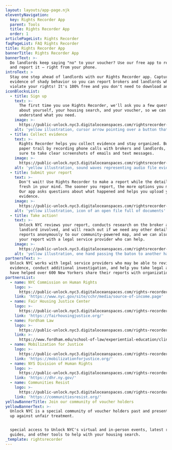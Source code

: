 ```yaml
---
layout: layouts/app-page.njk
eleventyNavigation:
  key: Rights Recorder App
  parent: Tools
  title: Rights Recorder App
  order: 1
articlePageList: Rights Recorder
faqPageList: FAQ Rights Recorder
title: Rights Recorder App
bannerTitle: Rights Recorder App
bannerText: >-
  Do landlords keep saying "no" to your voucher? Use our free app to record it
  and report it – right from your phone.
introText: >
  Stay one step ahead of landlords with our Rights Recorder app. Capture
  evidence of shady behavior so you can report brokers and landlords when they
  violate your rights! It's 100% free and you don't need to download anything.
iconBlocksList:
  - title: Sign up
    text: >-
      The first time you use Rights Recorder, we'll ask you a few questions
      about yourself, your housing search, and your voucher, so we can
      understand what you need.
    image: >-
      https://public-unlock.nyc3.digitaloceanspaces.com/rightsrecorder-Image1.png
    alt: 'yellow illustration, cursor arrow pointing over a button that says sign up'
  - title: Collect evidence
    text: >-
      Rights Recorder helps you collect evidence and stay organized. Build your
      paper trail by recording phone calls with brokers and landlords, and make
      sure to take clear screenshots of emails and text messages.
    image: >-
      https://public-unlock.nyc3.digitaloceanspaces.com/rightsrecorder-Image2.png
    alt: 'yellow illustration, sound waves representing audio file evidence'
  - title: Submit your report
    text: >-
      Don't wait! Use Rights Recorder to make a report while the details are
      fresh in your mind. The sooner you report, the more options you may have.
      Our app asks questions about what happened and helps you upload your
      evidence.
    image: >-
      https://public-unlock.nyc3.digitaloceanspaces.com/rightsrecorder-Image3.png
    alt: 'yellow illustration, icon of an open file full of documents'
  - title: Take action!
    text: >-
      Unlock NYC reviews your report, conducts research on the broker and
      landlord involved, and will reach out if we need any other details. We add
      reports anonymously to our community-powered map, and we can also share
      your report with a legal service provider who can help.
    image: >-
      https://public-unlock.nyc3.digitaloceanspaces.com/rightsrecorder-Image4.png
    alt: 'yellow illustration, one hand passing the baton to another hand'
partnersText: >-
  Unlock NYC works with legal service providers who may be able to review your
  evidence, conduct additional investigation, and help you take legal action. We
  have helped over 600 New Yorkers share their reports with organizations like:
partnersList:
  - name: NYC Commission on Human Rights
    logo: >-
      https://public-unlock.nyc3.digitaloceanspaces.com/rights-recorder-logo-nyc-commission-on-human-rights.png
    link: 'https://www.nyc.gov/site/cchr/media/source-of-income.page'
  - name: Fair Housing Justice Center
    logo: >-
      https://public-unlock.nyc3.digitaloceanspaces.com/rights-recorder-logo-fair-housing-justice-center.png
    link: 'https://fairhousingjustice.org/'
  - name: Fordham Law
    logo: >-
      https://public-unlock.nyc3.digitaloceanspaces.com/rights-recorder-logo-fordham-law.png
    link: >-
      https://www.fordham.edu/school-of-law/experiential-education/clinics/right-to-housing-and-litigation/
  - name: Mobilization for Justice
    logo: >-
      https://public-unlock.nyc3.digitaloceanspaces.com/rights-recorder-logo-mobilization-for-justice.png
    link: 'https://mobilizationforjustice.org/'
  - name: NYS Division of Human Rights
    logo: >-
      https://public-unlock.nyc3.digitaloceanspaces.com/rights-recorder-logo-NY-state-division-human-rights.png
    link: 'https://dhr.ny.gov/'
  - name: Communities Resist
    logo: >-
      https://public-unlock.nyc3.digitaloceanspaces.com/rights-recorder-logo-communities-resist.png
    link: 'https://communitiesresist.org/'
yellowBannerTitle: Join our community of voucher holders
yellowBannerText: >-
  Unlock NYC is a special community of voucher holders past and present teaming
  up against unfair treatment.


  special access to Unlock NYC's virtual and in-person events, latest resource
  guides, and other tools to help with your housing search. 
_template: rightsrecorder
---
```


